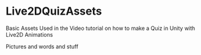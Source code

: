 # Live2DQuizAssets
Basic Assets Used in the Video tutorial on how to make a Quiz in Unity with Live2D Animations

Pictures and words and stuff
